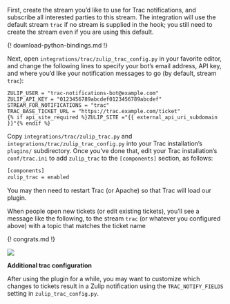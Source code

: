 First, create the stream you’d like to use for Trac notifications, and
subscribe all interested parties to this stream. The integration will
use the default stream `trac` if no stream is supplied in the hook;
you still need to create the stream even if you are using this
default.

{! download-python-bindings.md !}

Next, open `integrations/trac/zulip_trac_config.py` in your favorite
editor, and change the following lines to specify your bot’s email
address, API key, and where you’d like your notification messages to
go (by default, stream `trac`):

```
ZULIP_USER = "trac-notifications-bot@example.com"
ZULIP_API_KEY = "0123456789abcdef0123456789abcdef"
STREAM_FOR_NOTIFICATIONS = "trac"
TRAC_BASE_TICKET_URL = "https://trac.example.com/ticket"
{% if api_site_required %}ZULIP_SITE ="{{ external_api_uri_subdomain }}"{% endif %}
```

Copy `integrations/trac/zulip_trac.py` and
`integrations/trac/zulip_trac_config.py` into your Trac installation’s
`plugins/` subdirectory. Once you’ve done that, edit your Trac
installation’s `conf/trac.ini` to add `zulip_trac` to the
`[components]` section, as follows:

```bash
[components]
zulip_trac = enabled
```

You may then need to restart Trac (or Apache) so that Trac will load
our plugin.

When people open new tickets (or edit existing tickets), you’ll see a
message like the following, to the stream `trac` (or whatever you
configured above) with a topic that matches the ticket name

{! congrats.md !}

![](/static/images/integrations/trac/001.png)

**Additional trac configuration**

After using the plugin for a while, you may want to customize which
changes to tickets result in a Zulip notification using the
`TRAC_NOTIFY_FIELDS` setting in `zulip_trac_config.py`.
